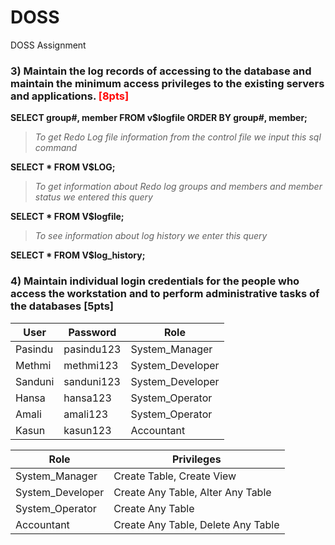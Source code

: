 <style>
red { color: red }
yellow { color: yellow }
</style>

# DOSS

DOSS Assignment

### 3) Maintain the log records of accessing to the database and maintain the minimum access privileges to the existing servers and applications. <red>[8pts]</red>

**SELECT group#, member FROM v$logfile ORDER BY group#, member;**

> *To get Redo Log file information from the control file we input this sql command*

**SELECT * FROM V$LOG;**

> *To get information about Redo log groups and members and member status we entered this query*

**SELECT * FROM V$logfile;**

> *To see information about log history we enter this query*

**SELECT * FROM V$log_history;**



### 4) Maintain individual login credentials for the people who access the workstation and to perform administrative tasks of the databases [5pts]

| User | Password | Role |
| --- | --- | --- |
| Pasindu | pasindu123 | System_Manager |
| Methmi | methmi123 | System_Developer |
| Sanduni | sanduni123 | System_Developer |
| Hansa | hansa123 | System_Operator |
| Amali | amali123 | System_Operator |
| Kasun | kasun123 | Accountant |

| Role | Privileges |
| --- | --- |
| System_Manager | Create Table, Create View |
| System_Developer | Create Any Table, Alter Any Table |
| System_Operator | Create Any Table |
| Accountant | Create Any Table, Delete Any Table |


